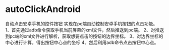 # autoClickAndroid
自动点击安卓手机的控件按钮
实现在pc端自动控制安卓手机按钮的点击功能。
1、首先通过adb命令获取手机当前屏幕的xml文件，然后推送到pc端。
2、对推送到pc端的xml文件进行解析，获取想要点击的按钮的边界坐标。
3、对边界坐标的中心进行计算，得出按钮中心点的坐标
4、然后利用adb命令点击按钮中心点。
